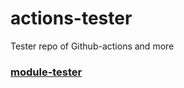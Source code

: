 # actions-tester
Tester repo of Github-actions and more

### [module-tester](https://nebobyeoli.github.io/actions-tester/module-tester/index.html)
